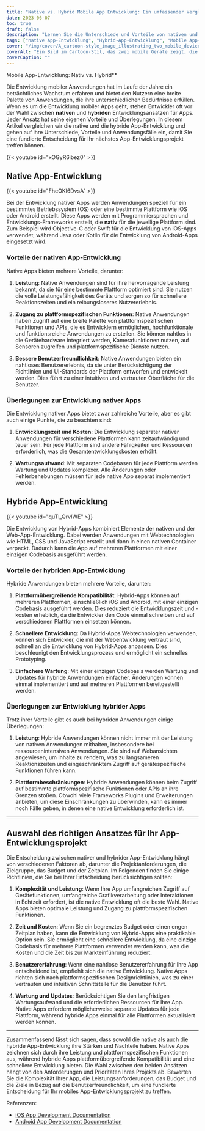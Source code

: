 ```yaml
---
title: "Native vs. Hybrid Mobile App Entwicklung: Ein umfassender Vergleich"
date: 2023-06-07
toc: true
draft: false
description: "Lernen Sie die Unterschiede und Vorteile von nativen und hybriden App-Entwicklungsansätzen kennen, um eine fundierte Entscheidung für Ihr nächstes Projekt zu treffen."
tags: ["native App-Entwicklung", "Hybrid-App-Entwicklung", "Mobile App-Entwicklung", "App-Entwicklung vergleichen", "nativ vs. hybrid", "App-Entwicklungsansätze", "Leistungsoptimierung", "plattformspezifische Merkmale", "Benutzererfahrung", "Entwicklungszeit", "Entwicklungskosten", "Wartung Aufwand", "plattformübergreifende Kompatibilität", "schnellere Entwicklung", "einfachere Pflege", "App-Leistung", "Plattformbegrenzungen", "Wahl des Ansatzes für die App-Entwicklung", "Mobile-App-Projekt", "Leitlinien für die App-Entwicklung", "Überlegungen zur App-Entwicklung", "Entscheidungen zur App-Entwicklung", "Best Practices für mobile Anwendungen", "iOS-App-Entwicklung", "Android-App-Entwicklung", "staatliche Vorschriften", "Dokumentation zur App-Entwicklung", "Ressourcen für die App-Entwicklung", "Markt für mobile Anwendungen", "App-Entwicklungstrends"]
cover: "/img/cover/A_cartoon-style_image_illustrating_two_mobile_devices.png"
coverAlt: "Ein Bild im Cartoon-Stil, das zwei mobile Geräte zeigt, die native und hybride Anwendungen repräsentieren, die nebeneinander stehen, mit einer Sprechblase, die ein Element der Benutzeroberfläche zeigt, um ihre jeweiligen Stärken und Unterschiede auf freundliche und einnehmende Weise zu symbolisieren"
coverCaption: ""
---
```

 Mobile App-Entwicklung: Nativ vs. Hybrid**

Die Entwicklung mobiler Anwendungen hat im Laufe der Jahre ein beträchtliches Wachstum erfahren und bietet den Nutzern eine breite Palette von Anwendungen, die ihre unterschiedlichen Bedürfnisse erfüllen. Wenn es um die Entwicklung mobiler Apps geht, stehen Entwickler oft vor der Wahl zwischen **nativen** und **hybriden** Entwicklungsansätzen für Apps. Jeder Ansatz hat seine eigenen Vorteile und Überlegungen. In diesem Artikel vergleichen wir die native und die hybride App-Entwicklung und gehen auf ihre Unterschiede, Vorteile und Anwendungsfälle ein, damit Sie eine fundierte Entscheidung für Ihr nächstes App-Entwicklungsprojekt treffen können.

{{< youtube id="xOGyR6ibez0" >}}

## Native App-Entwicklung

{{< youtube id="FheOKl6DvsA" >}}

Bei der Entwicklung nativer Apps werden Anwendungen speziell für ein bestimmtes Betriebssystem (OS) oder eine bestimmte Plattform wie iOS oder Android erstellt. Diese Apps werden mit Programmiersprachen und Entwicklungs-Frameworks erstellt, die **nativ** für die jeweilige Plattform sind. Zum Beispiel wird Objective-C oder Swift für die Entwicklung von iOS-Apps verwendet, während Java oder Kotlin für die Entwicklung von Android-Apps eingesetzt wird.

### Vorteile der nativen App-Entwicklung

Native Apps bieten mehrere Vorteile, darunter:

1. **Leistung**: Native Anwendungen sind für ihre hervorragende Leistung bekannt, da sie für eine bestimmte Plattform optimiert sind. Sie nutzen die volle Leistungsfähigkeit des Geräts und sorgen so für schnellere Reaktionszeiten und ein reibungsloseres Nutzererlebnis.

2. **Zugang zu plattformspezifischen Funktionen**: Native Anwendungen haben Zugriff auf eine breite Palette von plattformspezifischen Funktionen und APIs, die es Entwicklern ermöglichen, hochfunktionale und funktionsreiche Anwendungen zu erstellen. Sie können nahtlos in die Gerätehardware integriert werden, Kamerafunktionen nutzen, auf Sensoren zugreifen und plattformspezifische Dienste nutzen.

3. **Bessere Benutzerfreundlichkeit**: Native Anwendungen bieten ein nahtloses Benutzererlebnis, da sie unter Berücksichtigung der Richtlinien und UI-Standards der Plattform entworfen und entwickelt werden. Dies führt zu einer intuitiven und vertrauten Oberfläche für die Benutzer.

### Überlegungen zur Entwicklung nativer Apps

Die Entwicklung nativer Apps bietet zwar zahlreiche Vorteile, aber es gibt auch einige Punkte, die zu beachten sind:

1. **Entwicklungszeit und Kosten**: Die Entwicklung separater nativer Anwendungen für verschiedene Plattformen kann zeitaufwändig und teuer sein. Für jede Plattform sind andere Fähigkeiten und Ressourcen erforderlich, was die Gesamtentwicklungskosten erhöht.

2. **Wartungsaufwand**: Mit separaten Codebasen für jede Plattform werden Wartung und Updates komplexer. Alle Änderungen oder Fehlerbehebungen müssen für jede native App separat implementiert werden.

## Hybride App-Entwicklung

{{< youtube id="quTl_QrvIWE" >}}

Die Entwicklung von Hybrid-Apps kombiniert Elemente der nativen und der Web-App-Entwicklung. Dabei werden Anwendungen mit Webtechnologien wie HTML, CSS und JavaScript erstellt und dann in einen nativen Container verpackt. Dadurch kann die App auf mehreren Plattformen mit einer einzigen Codebasis ausgeführt werden.

### Vorteile der hybriden App-Entwicklung

Hybride Anwendungen bieten mehrere Vorteile, darunter:

1. **Plattformübergreifende Kompatibilität**: Hybrid-Apps können auf mehreren Plattformen, einschließlich iOS und Android, mit einer einzigen Codebasis ausgeführt werden. Dies reduziert die Entwicklungszeit und -kosten erheblich, da die Entwickler den Code einmal schreiben und auf verschiedenen Plattformen einsetzen können.

2. **Schnellere Entwicklung**: Da Hybrid-Apps Webtechnologien verwenden, können sich Entwickler, die mit der Webentwicklung vertraut sind, schnell an die Entwicklung von Hybrid-Apps anpassen. Dies beschleunigt den Entwicklungsprozess und ermöglicht ein schnelles Prototyping.

3. **Einfachere Wartung**: Mit einer einzigen Codebasis werden Wartung und Updates für hybride Anwendungen einfacher. Änderungen können einmal implementiert und auf mehreren Plattformen bereitgestellt werden.

### Überlegungen zur Entwicklung hybrider Apps

Trotz ihrer Vorteile gibt es auch bei hybriden Anwendungen einige Überlegungen:

1. **Leistung**: Hybride Anwendungen können nicht immer mit der Leistung von nativen Anwendungen mithalten, insbesondere bei ressourcenintensiven Anwendungen. Sie sind auf Webansichten angewiesen, um Inhalte zu rendern, was zu langsameren Reaktionszeiten und eingeschränktem Zugriff auf gerätespezifische Funktionen führen kann.

2. **Plattformbeschränkungen**: Hybride Anwendungen können beim Zugriff auf bestimmte plattformspezifische Funktionen oder APIs an ihre Grenzen stoßen. Obwohl viele Frameworks Plugins und Erweiterungen anbieten, um diese Einschränkungen zu überwinden, kann es immer noch Fälle geben, in denen eine native Entwicklung erforderlich ist.

______

## Auswahl des richtigen Ansatzes für Ihr App-Entwicklungsprojekt

Die Entscheidung zwischen nativer und hybrider App-Entwicklung hängt von verschiedenen Faktoren ab, darunter die Projektanforderungen, die Zielgruppe, das Budget und der Zeitplan. Im Folgenden finden Sie einige Richtlinien, die Sie bei Ihrer Entscheidung berücksichtigen sollten:

1. **Komplexität und Leistung**: Wenn Ihre App umfangreichen Zugriff auf Gerätefunktionen, umfangreiche Grafikverarbeitung oder Interaktionen in Echtzeit erfordert, ist die native Entwicklung oft die beste Wahl. Native Apps bieten optimale Leistung und Zugang zu plattformspezifischen Funktionen.

2. **Zeit und Kosten**: Wenn Sie ein begrenztes Budget oder einen engen Zeitplan haben, kann die Entwicklung von Hybrid-Apps eine praktikable Option sein. Sie ermöglicht eine schnellere Entwicklung, da eine einzige Codebasis für mehrere Plattformen verwendet werden kann, was die Kosten und die Zeit bis zur Markteinführung reduziert.

3. **Benutzererfahrung**: Wenn eine nahtlose Benutzererfahrung für Ihre App entscheidend ist, empfiehlt sich die native Entwicklung. Native Apps richten sich nach plattformspezifischen Designrichtlinien, was zu einer vertrauten und intuitiven Schnittstelle für die Benutzer führt.

4. **Wartung und Updates**: Berücksichtigen Sie den langfristigen Wartungsaufwand und die erforderlichen Ressourcen für Ihre App. Native Apps erfordern möglicherweise separate Updates für jede Plattform, während hybride Apps einmal für alle Plattformen aktualisiert werden können.

______

Zusammenfassend lässt sich sagen, dass sowohl die native als auch die hybride App-Entwicklung ihre Stärken und Nachteile haben. Native Apps zeichnen sich durch ihre Leistung und plattformspezifischen Funktionen aus, während hybride Apps plattformübergreifende Kompatibilität und eine schnellere Entwicklung bieten. Die Wahl zwischen den beiden Ansätzen hängt von den Anforderungen und Prioritäten Ihres Projekts ab. Bewerten Sie die Komplexität Ihrer App, die Leistungsanforderungen, das Budget und die Ziele in Bezug auf die Benutzerfreundlichkeit, um eine fundierte Entscheidung für Ihr mobiles App-Entwicklungsprojekt zu treffen.

Referenzen:
- [iOS App Development Documentation](https://developer.apple.com/documentation/)
- [Android App Development Documentation](https://developer.android.com/docs)